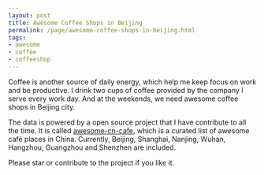```yaml
---
layout: post
title: Awesome Coffee Shops in Beijing
permalink: /page/awesome-coffee-shops-in-beijing.html
tags:
- awesome
- coffee
- coffeeshop
---
```

Coffee is another source of daily energy, which help me keep focus on work and be productive. I drink two cups of coffee provided by the company I serve every work day. And at the weekends, we need awesome coffee shops in Beijing city.

The data is powered by a open source project that I have contribute to all the time. It is called [awesome-cn-cafe](https://github.com/ElaWorkshop/awesome-cn-cafe), which is a curated list of awesome café places in China. Currently, Beijing, Shanghai, Nanjing, Wuhan, Hangzhou, Guangzhou and Shenzhen are included.

<div class="text-center">
<script src="https://embed.github.com/view/geojson/ElaWorkshop/awesome-cn-cafe/master/beijing.geojson"></script>
</div>

Please star or contribute to the project if you like it.